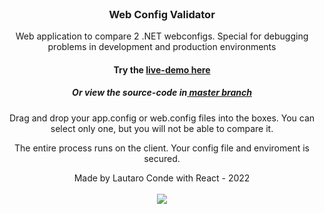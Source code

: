 
<!-- PROJECT LOGO -->
<br />
<div align="center">


  <h3 align="center">Web Config Validator</h3>

  <p align="center">
    Web application to compare 2 .NET webconfigs. Special for debugging problems in development and production environments
    
  
</p>

  <h4>Try the <a href="https://hangardonelli.github.io/webconfigcomparer">live-demo here</a></h4>
  <h5>Or view the source-code in<a href="https://github.com/hangardonelli/webconfigcomparer/tree/master"> master branch</a></h5>
  
  
  
  Drag and drop your app.config or web.config files into the boxes. You can select only one, but you will not be able to compare it.


The entire process runs on the client. Your config file and enviroment is secured.

Made by Lautaro Conde with React - 2022
 <br><br>
 <img src="https://i.ibb.co/5Kvvd5R/wbvalidator.png"></img>


  </div>
 
